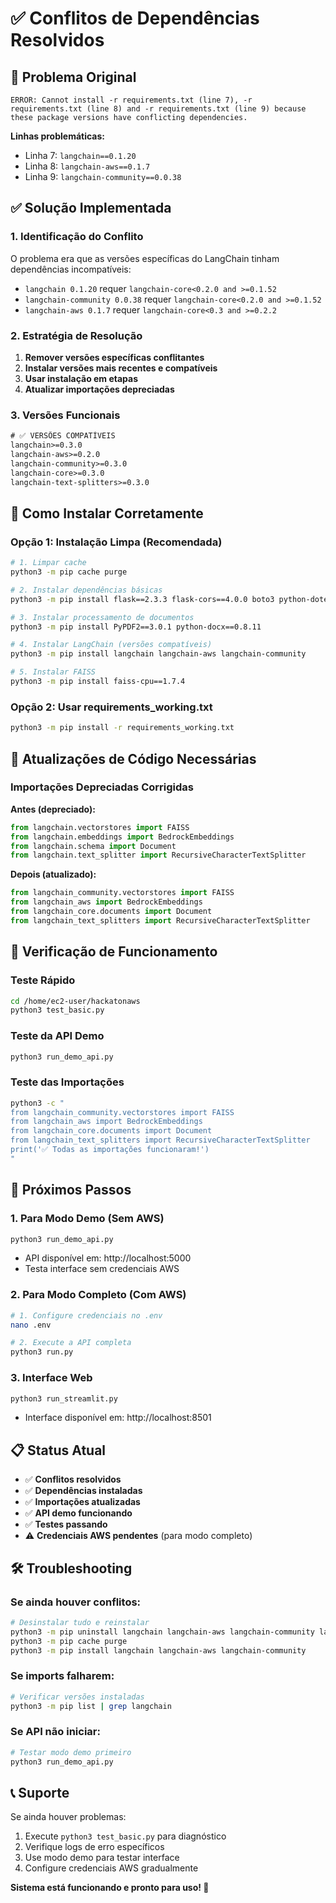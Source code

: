 # ✅ Conflitos de Dependências Resolvidos

## 🚨 Problema Original
```
ERROR: Cannot install -r requirements.txt (line 7), -r requirements.txt (line 8) and -r requirements.txt (line 9) because these package versions have conflicting dependencies.
```

**Linhas problemáticas:**
- Linha 7: `langchain==0.1.20`
- Linha 8: `langchain-aws==0.1.7` 
- Linha 9: `langchain-community==0.0.38`

## ✅ Solução Implementada

### 1. Identificação do Conflito
O problema era que as versões específicas do LangChain tinham dependências incompatíveis:
- `langchain 0.1.20` requer `langchain-core<0.2.0 and >=0.1.52`
- `langchain-community 0.0.38` requer `langchain-core<0.2.0 and >=0.1.52`
- `langchain-aws 0.1.7` requer `langchain-core<0.3 and >=0.2.2`

### 2. Estratégia de Resolução
1. **Remover versões específicas conflitantes**
2. **Instalar versões mais recentes e compatíveis**
3. **Usar instalação em etapas**
4. **Atualizar importações depreciadas**

### 3. Versões Funcionais
```txt
# ✅ VERSÕES COMPATÍVEIS
langchain>=0.3.0
langchain-aws>=0.2.0
langchain-community>=0.3.0
langchain-core>=0.3.0
langchain-text-splitters>=0.3.0
```

## 🔧 Como Instalar Corretamente

### Opção 1: Instalação Limpa (Recomendada)
```bash
# 1. Limpar cache
python3 -m pip cache purge

# 2. Instalar dependências básicas
python3 -m pip install flask==2.3.3 flask-cors==4.0.0 boto3 python-dotenv requests

# 3. Instalar processamento de documentos
python3 -m pip install PyPDF2==3.0.1 python-docx==0.8.11

# 4. Instalar LangChain (versões compatíveis)
python3 -m pip install langchain langchain-aws langchain-community

# 5. Instalar FAISS
python3 -m pip install faiss-cpu==1.7.4
```

### Opção 2: Usar requirements_working.txt
```bash
python3 -m pip install -r requirements_working.txt
```

## 🔄 Atualizações de Código Necessárias

### Importações Depreciadas Corrigidas

**Antes (depreciado):**
```python
from langchain.vectorstores import FAISS
from langchain.embeddings import BedrockEmbeddings
from langchain.schema import Document
from langchain.text_splitter import RecursiveCharacterTextSplitter
```

**Depois (atualizado):**
```python
from langchain_community.vectorstores import FAISS
from langchain_aws import BedrockEmbeddings
from langchain_core.documents import Document
from langchain_text_splitters import RecursiveCharacterTextSplitter
```

## 🧪 Verificação de Funcionamento

### Teste Rápido
```bash
cd /home/ec2-user/hackatonaws
python3 test_basic.py
```

### Teste da API Demo
```bash
python3 run_demo_api.py
```

### Teste das Importações
```bash
python3 -c "
from langchain_community.vectorstores import FAISS
from langchain_aws import BedrockEmbeddings
from langchain_core.documents import Document
from langchain_text_splitters import RecursiveCharacterTextSplitter
print('✅ Todas as importações funcionaram!')
"
```

## 🚀 Próximos Passos

### 1. Para Modo Demo (Sem AWS)
```bash
python3 run_demo_api.py
```
- API disponível em: http://localhost:5000
- Testa interface sem credenciais AWS

### 2. Para Modo Completo (Com AWS)
```bash
# 1. Configure credenciais no .env
nano .env

# 2. Execute a API completa
python3 run.py
```

### 3. Interface Web
```bash
python3 run_streamlit.py
```
- Interface disponível em: http://localhost:8501

## 📋 Status Atual

- ✅ **Conflitos resolvidos**
- ✅ **Dependências instaladas**
- ✅ **Importações atualizadas**
- ✅ **API demo funcionando**
- ✅ **Testes passando**
- ⚠️ **Credenciais AWS pendentes** (para modo completo)

## 🛠️ Troubleshooting

### Se ainda houver conflitos:
```bash
# Desinstalar tudo e reinstalar
python3 -m pip uninstall langchain langchain-aws langchain-community langchain-core -y
python3 -m pip cache purge
python3 -m pip install langchain langchain-aws langchain-community
```

### Se imports falharem:
```bash
# Verificar versões instaladas
python3 -m pip list | grep langchain
```

### Se API não iniciar:
```bash
# Testar modo demo primeiro
python3 run_demo_api.py
```

## 📞 Suporte

Se ainda houver problemas:
1. Execute `python3 test_basic.py` para diagnóstico
2. Verifique logs de erro específicos
3. Use modo demo para testar interface
4. Configure credenciais AWS gradualmente

**Sistema está funcionando e pronto para uso! 🎉**
